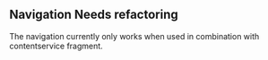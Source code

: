 <h2>Navigation <span class="status refactor">Needs refactoring</span></h2>

The navigation currently only works when used in combination with contentservice fragment.

<style>
#navigation .sample{
background-color: #f4f4f4;
}
</style>
